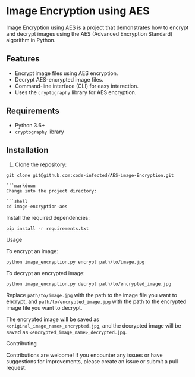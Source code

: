 # Image Encryption using AES

Image Encryption using AES is a project that demonstrates how to encrypt and decrypt images using the AES (Advanced Encryption Standard) algorithm in Python.

## Features

- Encrypt image files using AES encryption.
- Decrypt AES-encrypted image files.
- Command-line interface (CLI) for easy interaction.
- Uses the `cryptography` library for AES encryption.

## Requirements

- Python 3.6+
- `cryptography` library

## Installation

1. Clone the repository:

```shell
git clone git@github.com:code-infected/AES-image-Encryption.git

```markdown
Change into the project directory:

```shell
cd image-encryption-aes
```

Install the required dependencies:

```shell
pip install -r requirements.txt
```

Usage

To encrypt an image:

```shell
python image_encryption.py encrypt path/to/image.jpg
```

To decrypt an encrypted image:

```shell
python image_encryption.py decrypt path/to/encrypted_image.jpg
```

Replace `path/to/image.jpg` with the path to the image file you want to encrypt, and `path/to/encrypted_image.jpg` with the path to the encrypted image file you want to decrypt.

The encrypted image will be saved as `<original_image_name>_encrypted.jpg`, and the decrypted image will be saved as `<encrypted_image_name>_decrypted.jpg`.

Contributing

Contributions are welcome! If you encounter any issues or have suggestions for improvements, please create an issue or submit a pull request.


